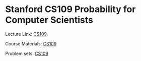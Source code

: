 # Stanford CS109 Probability for Computer Scientists


Lecture Link: [CS109](https://www.youtube.com/playlist?list=PLoROMvodv4rOpr_A7B9SriE_iZmkanvUg)

Course Materials: [CS109](https://web.stanford.edu/class/cs109/)

Problem sets: [CS109](https://web.stanford.edu/class/archive/cs/cs109/cs109.1212/psets/index.html)

